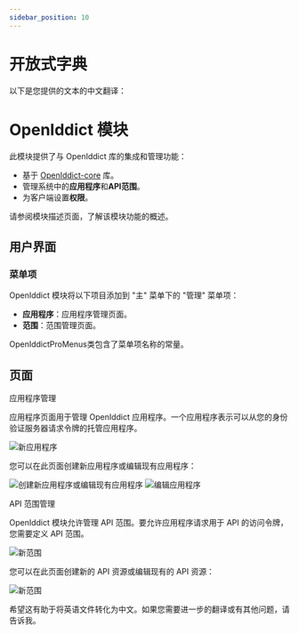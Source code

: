 ```yaml
---
sidebar_position: 10
---
```


# 开放式字典

以下是您提供的文本的中文翻译：

# OpenIddict 模块

此模块提供了与 OpenIddict 库的集成和管理功能：

* 基于 [OpenIddict-core](https://github.com/openiddict/openiddict-core) 库。
* 管理系统中的**应用程序**和**API范围**。
* 为客户端设置**权限**。

请参阅模块描述页面，了解该模块功能的概述。

用户界面
--------------

### 菜单项

OpenIddict 模块将以下项目添加到 "主" 菜单下的 "管理" 菜单项：

* **应用程序**：应用程序管理页面。
* **范围**：范围管理页面。

OpenIddictProMenus类包含了菜单项名称的常量。

页面
-----

应用程序管理

应用程序页面用于管理 OpenIddict 应用程序。一个应用程序表示可以从您的身份验证服务器请求令牌的托管应用程序。

![新应用程序](https://raaghustorageaccount.blob.core.windows.net/raaghu-docs/appliaction.png)


您可以在此页面创建新应用程序或编辑现有应用程序：

![创建新应用程序或编辑现有应用程序](https://raaghustorageaccount.blob.core.windows.net/raaghu-docs/appliaction-new.png) ![编辑应用程序](https://raaghustorageaccount.blob.core.windows.net/raaghu-docs/appliaction-edit.png)

API 范围管理

OpenIddict 模块允许管理 API 范围。要允许应用程序请求用于 API 的访问令牌，您需要定义 API 范围。

![新范围](https://raaghustorageaccount.blob.core.windows.net/raaghu-docs/scope.png)

您可以在此页面创建新的 API 资源或编辑现有的 API 资源：

![新范围](https://raaghustorageaccount.blob.core.windows.net/raaghu-docs/scope-edit.png)

希望这有助于将英语文件转化为中文。如果您需要进一步的翻译或有其他问题，请告诉我。
